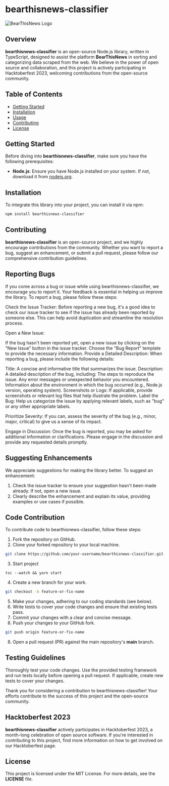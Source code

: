 # bearthisnews-classifier

![BearThisNews Logo](https://ik.imagekit.io/kk9tusjfajp/Bear%20This%20News/Group%202_3YBieB9wgQ.png?updatedAt=1696161901608)

## Overview

**bearthisnews-classifier** is an open-source Node.js library, written in TypeScript, designed to assist the platform **BearThisNews** in sorting and categorizing data scraped from the web. We believe in the power of open source and collaboration, and this project is actively participating in Hacktoberfest 2023, welcoming contributions from the open-source community.

## Table of Contents

-   [Getting Started](#getting-started)
-   [Installation](#installation)
-   [Usage](#usage)
-   [Contributing](#contributing)
-   [License](#license)

## Getting Started

Before diving into **bearthisnews-classifier**, make sure you have the following prerequisites:

-   **Node.js**: Ensure you have Node.js installed on your system. If not, download it from [nodejs.org](https://nodejs.org/).

## Installation

To integrate this library into your project, you can install it via npm:

```bash
npm install bearthisnews-classifier
```

## Contributing

**bearthisnews-classifier** is an open-source project, and we highly encourage contributions from the community. Whether you want to report a bug, suggest an enhancement, or submit a pull request, please follow our comprehensive contribution guidelines.

## Reporting Bugs
If you come across a bug or issue while using bearthisnews-classifier, we encourage you to report it. Your feedback is essential in helping us improve the library. To report a bug, please follow these steps:

Check the Issue Tracker: Before reporting a new bug, it's a good idea to check our issue tracker to see if the issue has already been reported by someone else. This can help avoid duplication and streamline the resolution process.

Open a New Issue:

If the bug hasn't been reported yet, open a new issue by clicking on the "New Issue" button in the issue tracker.
Choose the "Bug Report" template to provide the necessary information.
Provide a Detailed Description: When reporting a bug, please include the following details:

Title: A concise and informative title that summarizes the issue.
Description: A detailed description of the bug, including:
The steps to reproduce the issue.
Any error messages or unexpected behavior you encountered.
Information about the environment in which the bug occurred (e.g., Node.js version, operating system).
Screenshots or Logs: If applicable, provide screenshots or relevant log files that help illustrate the problem.
Label the Bug: Help us categorize the issue by applying relevant labels, such as "bug" or any other appropriate labels.

Prioritize Severity: If you can, assess the severity of the bug (e.g., minor, major, critical) to give us a sense of its impact.

Engage in Discussion: Once the bug is reported, you may be asked for additional information or clarifications. Please engage in the discussion and provide any requested details promptly.

## Suggesting Enhancements

We appreciate suggestions for making the library better. To suggest an enhancement:

1. Check the issue tracker to ensure your suggestion hasn't been made already. If not, open a new issue.
2. Clearly describe the enhancement and explain its value, providing examples or use cases if possible.

## Code Contribution

To contribute code to bearthisnews-classifier, follow these steps:

1. Fork the repository on GitHub.
2. Clone your forked repository to your local machine.

```bash
git clone https://github.com/your-username/bearthisnews-classifier.git
```

3. Start project

```
tsc --watch && yarn start
```

4. Create a new branch for your work.

```bash
git checkout -b feature-or-fix-name
```

5. Make your changes, adhering to our coding standards (see below).
6. Write tests to cover your code changes and ensure that existing tests pass.
7. Commit your changes with a clear and concise message.
8. Push your changes to your GitHub fork.

```bash
git push origin feature-or-fix-name
```

8. Open a pull request (PR) against the main repository's **main** branch.

## Testing Guidelines

Thoroughly test your code changes. Use the provided testing framework and run tests locally before opening a pull request. If applicable, create new tests to cover your changes.

Thank you for considering a contribution to bearthisnews-classifier! Your efforts contribute to the success of this project and the open-source community.

## Hacktoberfest 2023

**bearthisnews-classifier** actively participates in Hacktoberfest 2023, a month-long celebration of open source software. If you're interested in contributing to this project, find more information on how to get involved on our Hacktoberfest page.

## License

This project is licensed under the MIT License. For more details, see the **LICENSE** file.
